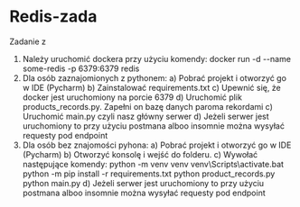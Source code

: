 # Redis-zada
Zadanie z 
1. Należy uruchomić dockera przy użyciu komendy: docker run -d --name some-redis -p 6379:6379 redis
2. Dla osób zaznajomionych z pythonem:
  a) Pobrać projekt i otworzyć go w IDE (Pycharm)
  b) Zainstalować requirements.txt
  c) Upewnić się, że docker jest uruchomiony na porcie 6379
  d) Uruchomić plik products_records.py. Zapełni on bazę danych paroma rekordami
  c) Uruchomić main.py czyli nasz główny serwer
  d) Jeżeli serwer jest uruchomiony to przy użyciu postmana alboo insomnie można wysyłać requesty pod endpoint
3. Dla osób bez znajomości pyhona:
  a) Pobrać projekt i otworzyć go w IDE (Pycharm)
  b) Otworzyć konsolę i wejść do folderu.
  c) Wywołać następujące komendy:
    python -m venv venv
    venv\Scripts\activate.bat
    python -m pip install -r requirements.txt
    python product_records.py
    python main.py
    d) Jeżeli serwer jest uruchomiony to przy użyciu postmana alboo insomnie można wysyłać requesty pod endpoint
    
